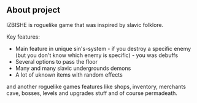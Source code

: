 ## About project

IZBISHE is roguelike game that was inspired by slavic folklore. 

Key features:
- Main feature in unique sin's-system - if you destroy a specific enemy (but you don't know which enemy is specific) - you was debuffs
- Several options to pass the floor
- Many and many slavic undergrounds demons
- A lot of uknown items with random effects

and another roguelike games features like shops, inventory, merchants cave, bosses, levels and upgrades stuff and of course permadeath.
